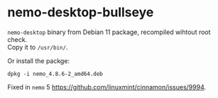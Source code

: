# nemo-desktop-bullseye
`nemo-desktop` binary from Debian 11 package, recompiled wihtout root check.<br>
Copy it to `/usr/bin/`.

Or install the packge:

`dpkg -i nemo_4.8.6-2_amd64.deb`

Fixed in `nemo` 5 https://github.com/linuxmint/cinnamon/issues/9994.
